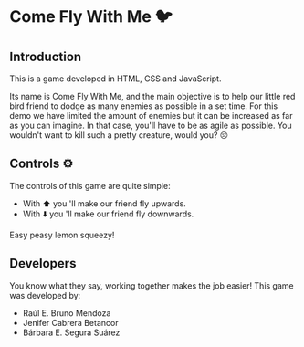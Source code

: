 # Come Fly With Me :bird:
## Introduction
This is a game developed in HTML, CSS and JavaScript.

Its name is Come Fly With Me, and the main objective is to help our little red bird friend to dodge as many enemies as possible in a set time. For this demo we have limited the amount of enemies but it can be increased as far as you can imagine. In that case, you'll have to be as agile as possible. You wouldn't want to kill such a pretty creature, would you? :cry:

## Controls :gear:
The controls of this game are quite simple:

-   With :arrow_up: you 'll make our friend fly upwards.
-   With :arrow_down: you 'll make our friend fly downwards.

Easy peasy lemon squeezy!

## Developers
You know what they say, working together makes the job easier! This game was developed by:
-   Raúl E. Bruno Mendoza
-   Jenifer Cabrera Betancor
-   Bárbara E. Segura Suárez

